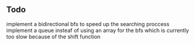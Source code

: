 ## Todo
implement a bidirectional bfs to speed up the searching proccess
implement a queue insteaf of using an array for the bfs which is currently too slow because of the shift function
